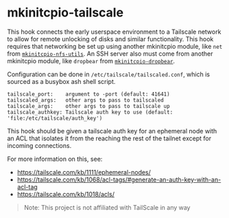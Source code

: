 # mkinitcpio-tailscale

This hook connects the early userspace environment to a Tailscale network to allow for remote unlocking of disks and similar functionality. This hook requires that networking be set up using another mkinitcpio module, like `net` from [`mkinitcpio-nfs-utils`](https://gitlab.archlinux.org/archlinux/packaging/packages/mkinitcpio-nfs-utils). An SSH server also must come from another mkinitcpio module, like `dropbear` from [`mkinitcpio-dropbear`](https://github.com/ahesford/mkinitcpio-dropbear).

Configuration can be done in `/etc/tailscale/tailscaled.conf`, which is
sourced as a busybox ash shell script.

    tailscale_port:    argument to -port (default: 41641)
    tailscaled_args:   other args to pass to tailscaled
    tailscale_args:    other args to pass to tailscale up
    tailscale_authkey: Tailscale auth key to use (default: 'file:/etc/tailscale/auth_key')

This hook should be given a tailscale auth key for an ephemeral node with an ACL that isolates it from the reaching the rest of the tailnet except for incoming connections.

For more information on this, see:
- https://tailscale.com/kb/1111/ephemeral-nodes/
- https://tailscale.com/kb/1068/acl-tags/#generate-an-auth-key-with-an-acl-tag
- https://tailscale.com/kb/1018/acls/

> Note: This project is not affiliated with TailScale in any way
